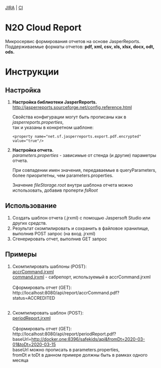 [JIRA] | [CI]

# N2O Cloud Report

Микросервис формирования отчетов на основе JasperReports.<br/>
Поддерживаемые форматы отчетов: **pdf, xml, csv, xls, xlsx, docx, odt, ods.**

# Инструкции

## Настройка

1. **Настройка библиотеки JasperReports.**<br/>
    http://jasperreports.sourceforge.net/config.reference.html
    
    Свойства конфигурации могут быть прописаны как в *jasperreports.properties*,<br/> так и указаны в конкретном шаблоне: 

    ```
    <property name="net.sf.jasperreports.export.pdf.encrypted" value="true"/>
    ```
 
2. **Настройка отчета.**<br/>
*parameters.properties* - зависимые от стенда (и другие) параметры отчета.<br/> 

    При совпадении имен значения, передаваемые в queryParameters, более приоритетны, чем parameters.properties.

    Значение *fileStorage.root* внутри шаблона отчета можно использовать, добавив проперти *fsRoot*

       
## Использование
1. Создать шаблон отчета (.jrxml) с помощью Jaspersoft Studio или других средств.
2. Результат скомпилировать и сохранить в файловое хранилище, выполнив POST запрос (на вход .jrxml)
3. Сгенерировать отчет, выполнив GET запрос

## Примеры

1. Скомпилировать шаблоны (POST):<br/> 
[accrCommand.jrxml](accrCommand.jrxml)<br/>
[command.jrxml](command.jrxml) - сабрепорт, используемый в accrCommand.jrxml <br/><br/>
Сформировать отчет (GET): 
http://localhost:8080/api/report/accrCommand.pdf?status=ACCREDITED<br/><br/>

2. Скомпилировать шаблон (POST):<br/>
[periodReport.jrxml](periodReport.jrxml) <br/><br/>
Сформировать отчет (GET):
http://localhost:8080/api/report/periodReport.pdf?baseUrl=http://docker.one:8396/safekids/api&fromDt=2020-03-01&toDt=2020-03-15 <br/> 
baseUrl можно прописать в parameters.properties,<br/>
fromDt и toDt в данном примере должны быть в рамках одного месяца



[JIRA]: https://jira.i-novus.ru/projects/REPENG
[CI]: https://ci.i-novus.ru/view/n2o-components/job/report